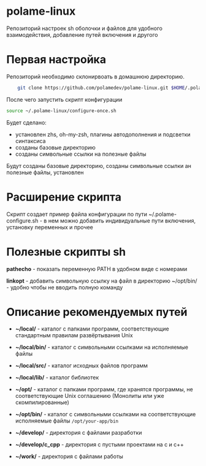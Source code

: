 # polame-linux

Репозиторий настроек sh оболочки и файлов для удобного взаимодействия, добавление путей включения и другого

# Первая настройка

Репозиторий необходимо склонирвоать в домашнюю директорию.
```sh
    git clone https://github.com/polamedev/polame-linux.git $HOME/.polame-linux
```

После чего запустить скрипт конфигурации 

```sh
source ~/.polame-linux/configure-once.sh
```

Будет сделано:

- установлен zhs, oh-my-zsh, плагины автодополнения и подсветки синтаксиса
- созданы базовые директорию
- созданы символьные ссылки на полезные файлы

Будут созданы базовые директорию, созданы символьные ссылки ан полезные файлы, установлен 

# Расширение скрипта

Скрипт создает пример файла конфигурации по пути ~/.polame-configure.sh - в нем можно добавить индивидуальные пути включения, установку переменных и прочее

# Полезные скрипты sh

**pathecho** - показать переменную PATH в удобном виде с номерами

**linkopt** - добавить символьную ссылку на файл в директорию ~/opt/bin/ - удобно чтобы не вводить полную команду

# Описание рекомендуемых путей

- **~/local/** - каталог с папками программ, соответствующие стандартным правилам развёртывания Unix
- **~/local/bin/** - каталог с символьными ссылками на исполняемые файлы
- **~/local/src/** - каталог исходных файлов программ
- **~/local/lib/** - каталог библиотек

- **~/opt/** - каталог с папками программ, где хранятся программы, не соответствующие Unix соглашению (Монолиты или уже скомпилированные)
- **~/opt/bin/** - каталог с символьными ссылками на соответствующие исполняемые файлы `/opt/your-app/bin`

- **~/develop/** - директория с файлами разработки
- **~/develop/c_cpp** - директория с пустыми проектами на c и c++
- **~/work/** - директория с файлами работы